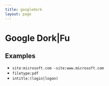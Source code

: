 ```yaml
---
title: googledork
layout: page
---
```

# Google Dork|Fu

## Examples
* `site:microsoft.com -site:www.microsoft.com`
* `filetype:pdf`
* `intitle:(login|logon)`
